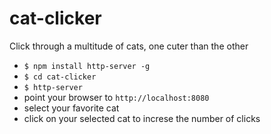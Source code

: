 # cat-clicker
Click through a multitude of cats, one cuter than the other

- ```$ npm install http-server -g```
- ```$ cd cat-clicker```
- ```$ http-server```
- point your browser to ```http://localhost:8080```
- select your favorite cat
- click on your selected cat to increse the number of clicks
